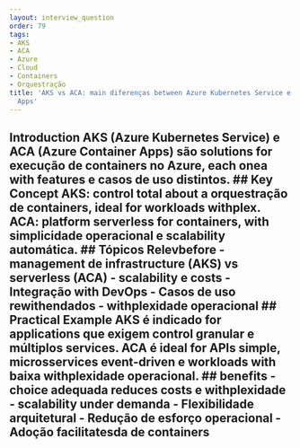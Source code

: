 ```yaml
---
layout: interview_question
order: 79
tags:
- AKS
- ACA
- Azure
- Cloud
- Containers
- Orquestração
title: 'AKS vs ACA: main diferenças between Azure Kubernetes Service e Azure Container
  Apps'
---
```


## Introduction AKS (Azure Kubernetes Service) e ACA (Azure Container Apps) são solutions for execução de containers no Azure, each onea with features e casos de uso distintos. ## Key Concept **AKS**: control total about a orquestração de containers, ideal for workloads withplex. **ACA**: platform serverless for containers, with simplicidade operacional e scalability automática. ## Tópicos Relevbefore - management de infrastructure (AKS) vs serverless (ACA) - scalability e costs - Integração with DevOps - Casos de uso rewithendados - withplexidade operacional ## Practical Example AKS é indicado for applications que exigem control granular e múltiplos services. ACA é ideal for APIs simple, microsservices event-driven e workloads with baixa withplexidade operacional. ## benefits - choice adequada reduces costs e withplexidade - scalability under demanda - Flexibilidade arquitetural - Redução de esforço operacional - Adoção facilitatesda de containers